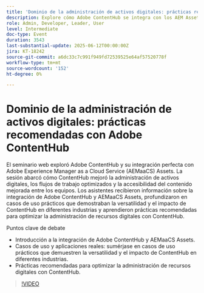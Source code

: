 ```yaml
---
title: 'Dominio de la administración de activos digitales: prácticas recomendadas con Adobe ContentHub'
description: Explore cómo Adobe ContentHub se integra con los AEM Assets para optimizar los flujos de trabajo, impulsar el acceso y mejorar la administración de recursos en todos los equipos e industrias.
role: Admin, Developer, Leader, User
level: Intermediate
doc-type: Event
duration: 3543
last-substantial-update: 2025-06-12T00:00:00Z
jira: KT-18242
source-git-commit: a6dc33c7c991f949fd72539525e64af57520778f
workflow-type: tm+mt
source-wordcount: '152'
ht-degree: 0%

---
```



# Dominio de la administración de activos digitales: prácticas recomendadas con Adobe ContentHub

El seminario web exploró Adobe ContentHub y su integración perfecta con Adobe Experience Manager as a Cloud Service (AEMaaCS) Assets. La sesión abarcó cómo ContentHub mejoró la administración de activos digitales, los flujos de trabajo optimizados y la accesibilidad del contenido mejorada entre los equipos. Los asistentes recibieron información sobre la integración de Adobe ContentHub y AEMaaCS Assets, profundizaron en casos de uso prácticos que demostraban la versatilidad y el impacto de ContentHub en diferentes industrias y aprendieron prácticas recomendadas para optimizar la administración de recursos digitales con ContentHub.

Puntos clave de debate

* Introducción a la integración de Adobe ContentHub y AEMaaCS Assets.
* Casos de uso y aplicaciones reales: sumérjase en casos de uso prácticos que demuestren la versatilidad y el impacto de ContentHub en diferentes industrias.
* Prácticas recomendadas para optimizar la administración de recursos digitales con ContentHub.

>[!VIDEO](https://video.tv.adobe.com/v/3463353/?learn=on&enablevpops)
